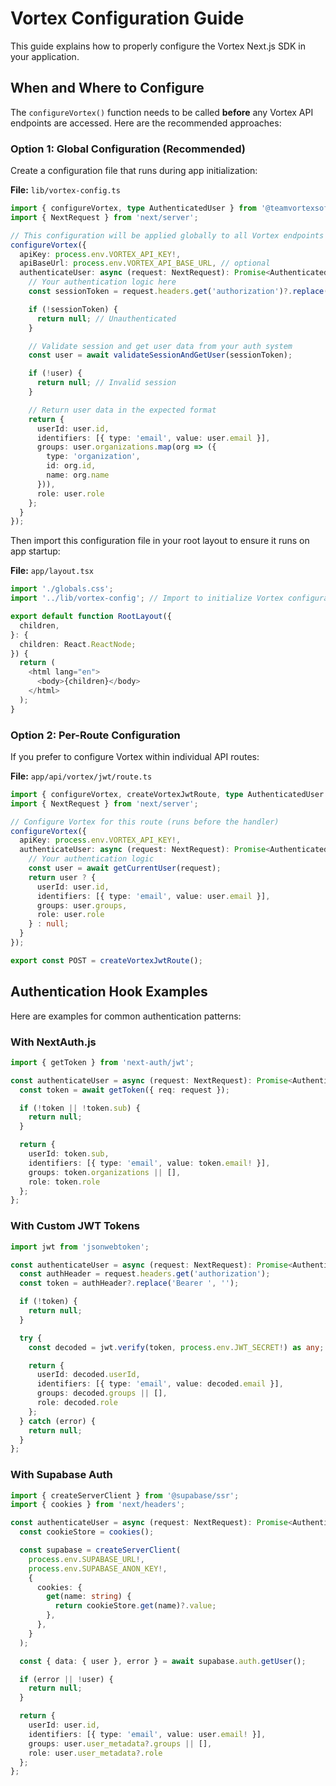 # Vortex Configuration Guide

This guide explains how to properly configure the Vortex Next.js SDK in your application.

## When and Where to Configure

The `configureVortex()` function needs to be called **before** any Vortex API endpoints are accessed. Here are the recommended approaches:

### Option 1: Global Configuration (Recommended)

Create a configuration file that runs during app initialization:

**File:** `lib/vortex-config.ts`
```typescript
import { configureVortex, type AuthenticatedUser } from '@teamvortexsoftware/vortex-nextjs-15-sdk';
import { NextRequest } from 'next/server';

// This configuration will be applied globally to all Vortex endpoints
configureVortex({
  apiKey: process.env.VORTEX_API_KEY!,
  apiBaseUrl: process.env.VORTEX_API_BASE_URL, // optional
  authenticateUser: async (request: NextRequest): Promise<AuthenticatedUser | null> => {
    // Your authentication logic here
    const sessionToken = request.headers.get('authorization')?.replace('Bearer ', '');

    if (!sessionToken) {
      return null; // Unauthenticated
    }

    // Validate session and get user data from your auth system
    const user = await validateSessionAndGetUser(sessionToken);

    if (!user) {
      return null; // Invalid session
    }

    // Return user data in the expected format
    return {
      userId: user.id,
      identifiers: [{ type: 'email', value: user.email }],
      groups: user.organizations.map(org => ({
        type: 'organization',
        id: org.id,
        name: org.name
      })),
      role: user.role
    };
  }
});
```

Then import this configuration file in your root layout to ensure it runs on app startup:

**File:** `app/layout.tsx`
```typescript
import './globals.css';
import '../lib/vortex-config'; // Import to initialize Vortex configuration

export default function RootLayout({
  children,
}: {
  children: React.ReactNode;
}) {
  return (
    <html lang="en">
      <body>{children}</body>
    </html>
  );
}
```

### Option 2: Per-Route Configuration

If you prefer to configure Vortex within individual API routes:

**File:** `app/api/vortex/jwt/route.ts`
```typescript
import { configureVortex, createVortexJwtRoute, type AuthenticatedUser } from '@teamvortexsoftware/vortex-nextjs-15-sdk';
import { NextRequest } from 'next/server';

// Configure Vortex for this route (runs before the handler)
configureVortex({
  apiKey: process.env.VORTEX_API_KEY!,
  authenticateUser: async (request: NextRequest): Promise<AuthenticatedUser | null> => {
    // Your authentication logic
    const user = await getCurrentUser(request);
    return user ? {
      userId: user.id,
      identifiers: [{ type: 'email', value: user.email }],
      groups: user.groups,
      role: user.role
    } : null;
  }
});

export const POST = createVortexJwtRoute();
```

## Authentication Hook Examples

Here are examples for common authentication patterns:

### With NextAuth.js
```typescript
import { getToken } from 'next-auth/jwt';

const authenticateUser = async (request: NextRequest): Promise<AuthenticatedUser | null> => {
  const token = await getToken({ req: request });

  if (!token || !token.sub) {
    return null;
  }

  return {
    userId: token.sub,
    identifiers: [{ type: 'email', value: token.email! }],
    groups: token.organizations || [],
    role: token.role
  };
};
```

### With Custom JWT Tokens
```typescript
import jwt from 'jsonwebtoken';

const authenticateUser = async (request: NextRequest): Promise<AuthenticatedUser | null> => {
  const authHeader = request.headers.get('authorization');
  const token = authHeader?.replace('Bearer ', '');

  if (!token) {
    return null;
  }

  try {
    const decoded = jwt.verify(token, process.env.JWT_SECRET!) as any;

    return {
      userId: decoded.userId,
      identifiers: [{ type: 'email', value: decoded.email }],
      groups: decoded.groups || [],
      role: decoded.role
    };
  } catch (error) {
    return null;
  }
};
```

### With Supabase Auth
```typescript
import { createServerClient } from '@supabase/ssr';
import { cookies } from 'next/headers';

const authenticateUser = async (request: NextRequest): Promise<AuthenticatedUser | null> => {
  const cookieStore = cookies();

  const supabase = createServerClient(
    process.env.SUPABASE_URL!,
    process.env.SUPABASE_ANON_KEY!,
    {
      cookies: {
        get(name: string) {
          return cookieStore.get(name)?.value;
        },
      },
    }
  );

  const { data: { user }, error } = await supabase.auth.getUser();

  if (error || !user) {
    return null;
  }

  return {
    userId: user.id,
    identifiers: [{ type: 'email', value: user.email! }],
    groups: user.user_metadata?.groups || [],
    role: user.user_metadata?.role
  };
};
```